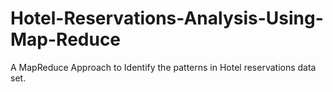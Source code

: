 # Hotel-Reservations-Analysis-Using-Map-Reduce
A MapReduce Approach to Identify the patterns in Hotel reservations data set.
